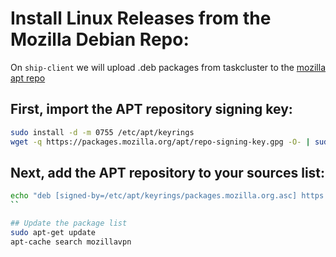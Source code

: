 

# Install Linux Releases from the Mozilla Debian Repo: 

On `ship-client` we will upload .deb packages from taskcluster to the [mozilla apt repo](https://blog.nightly.mozilla.org/2023/10/30/introducing-mozillas-firefox-nightly-deb-packages-for-debian-based-linux-distributions/)

## First, import the APT repository signing key:
```bash
sudo install -d -m 0755 /etc/apt/keyrings  
wget -q https://packages.mozilla.org/apt/repo-signing-key.gpg -O- | sudo tee /etc/apt/keyrings/packages.mozilla.org.asc > /dev/null  
```

## Next, add the APT repository to your sources list:
```bash
echo "deb [signed-by=/etc/apt/keyrings/packages.mozilla.org.asc] https://packages.mozilla.org/apt mozilla main" | sudo tee -a /etc/apt/sources.list.d/mozilla.list > /dev/null
``

## Update the package list
sudo apt-get update
apt-cache search mozillavpn
